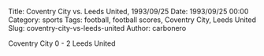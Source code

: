 Title: Coventry City vs. Leeds United, 1993/09/25
Date: 1993/09/25 00:00
Category: sports
Tags: football, football scores, Coventry City, Leeds United
Slug: coventry-city-vs-leeds-united
Author: carbonero


Coventry City 0 - 2 Leeds United

